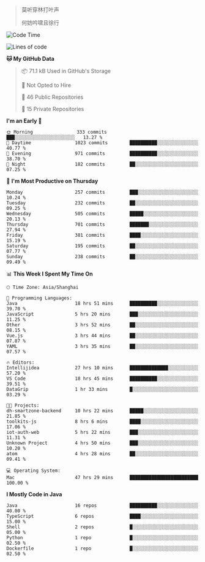 > 莫听穿林打叶声
> 
> 何妨吟啸且徐行

<!-- ![Github Stats](https://github-readme-stats.vercel.app/api?username=catch6&count_private=true&show_icons=true&theme=gruvbox) -->

<!-- ![Top Langs](https://github-readme-stats.vercel.app/api/top-langs/?username=catch6&layout=compact) -->

<!--START_SECTION:waka-->
![Code Time](http://img.shields.io/badge/Code%20Time-852%20hrs%2011%20mins-blue)

![Lines of code](https://img.shields.io/badge/From%20Hello%20World%20I%27ve%20Written-9.3%20million%20lines%20of%20code-blue)

**🐱 My GitHub Data** 

> 📦 71.1 kB Used in GitHub's Storage 
 > 
> 🚫 Not Opted to Hire
 > 
> 📜 46 Public Repositories 
 > 
> 🔑 15 Private Repositories 
 > 
**I'm an Early 🐤** 

```text
🌞 Morning                333 commits         ███░░░░░░░░░░░░░░░░░░░░░░   13.27 % 
🌆 Daytime                1023 commits        ██████████░░░░░░░░░░░░░░░   40.77 % 
🌃 Evening                971 commits         ██████████░░░░░░░░░░░░░░░   38.70 % 
🌙 Night                  182 commits         ██░░░░░░░░░░░░░░░░░░░░░░░   07.25 % 
```
📅 **I'm Most Productive on Thursday** 

```text
Monday                   257 commits         ███░░░░░░░░░░░░░░░░░░░░░░   10.24 % 
Tuesday                  232 commits         ██░░░░░░░░░░░░░░░░░░░░░░░   09.25 % 
Wednesday                505 commits         █████░░░░░░░░░░░░░░░░░░░░   20.13 % 
Thursday                 701 commits         ███████░░░░░░░░░░░░░░░░░░   27.94 % 
Friday                   381 commits         ████░░░░░░░░░░░░░░░░░░░░░   15.19 % 
Saturday                 195 commits         ██░░░░░░░░░░░░░░░░░░░░░░░   07.77 % 
Sunday                   238 commits         ██░░░░░░░░░░░░░░░░░░░░░░░   09.49 % 
```


📊 **This Week I Spent My Time On** 

```text
🕑︎ Time Zone: Asia/Shanghai

💬 Programming Languages: 
Java                     18 hrs 51 mins      ██████████░░░░░░░░░░░░░░░   39.70 % 
JavaScript               5 hrs 20 mins       ███░░░░░░░░░░░░░░░░░░░░░░   11.25 % 
Other                    3 hrs 52 mins       ██░░░░░░░░░░░░░░░░░░░░░░░   08.15 % 
Vue.js                   3 hrs 44 mins       ██░░░░░░░░░░░░░░░░░░░░░░░   07.87 % 
YAML                     3 hrs 35 mins       ██░░░░░░░░░░░░░░░░░░░░░░░   07.57 % 

🔥 Editors: 
Intellijidea             27 hrs 10 mins      ██████████████░░░░░░░░░░░   57.20 % 
VS Code                  18 hrs 45 mins      ██████████░░░░░░░░░░░░░░░   39.51 % 
DataGrip                 1 hr 33 mins        █░░░░░░░░░░░░░░░░░░░░░░░░   03.29 % 

🐱‍💻 Projects: 
dh-smartzone-backend     10 hrs 22 mins      █████░░░░░░░░░░░░░░░░░░░░   21.85 % 
toolkits-js              8 hrs 6 mins        ████░░░░░░░░░░░░░░░░░░░░░   17.06 % 
iot-auth-web             5 hrs 22 mins       ███░░░░░░░░░░░░░░░░░░░░░░   11.31 % 
Unknown Project          4 hrs 50 mins       ███░░░░░░░░░░░░░░░░░░░░░░   10.20 % 
atom                     4 hrs 28 mins       ██░░░░░░░░░░░░░░░░░░░░░░░   09.41 % 

💻 Operating System: 
Mac                      47 hrs 29 mins      █████████████████████████   100.00 % 
```

**I Mostly Code in Java** 

```text
Java                     16 repos            ██████████░░░░░░░░░░░░░░░   40.00 % 
TypeScript               6 repos             ████░░░░░░░░░░░░░░░░░░░░░   15.00 % 
Shell                    2 repos             █░░░░░░░░░░░░░░░░░░░░░░░░   05.00 % 
Python                   1 repo              █░░░░░░░░░░░░░░░░░░░░░░░░   02.50 % 
Dockerfile               1 repo              █░░░░░░░░░░░░░░░░░░░░░░░░   02.50 % 
```




<!--END_SECTION:waka-->
